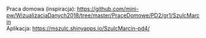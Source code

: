 Praca domowa (inspiracja): https://github.com/mini-pw/WizualizacjaDanych2018/tree/master/PraceDomowe/PD2/gr1/SzulcMarcin <br>
Aplikacja:  https://mszulc.shinyapps.io/SzulcMarcin-pd4/
